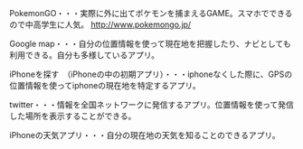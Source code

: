 PokemonGO・・・実際に外に出てポケモンを捕まえるGAME。スマホでできるので中高学生に人気。
http://www.pokemongo.jp/

Google map・・・自分の位置情報を使って現在地を把握したり、ナビとしても利用できる。自分も多様しているアプリ。

iPhoneを探す　（iPhoneの中の初期アプリ）・・・iphoneなくした際に、GPSの位置情報を使ってiphoneの現在地を特定するアプリ。

twitter・・・情報を全国ネットワークに発信するアプリ。位置情報を使って発信した場所を表示することができる。

iPhoneの天気アプリ・・・自分の現在地の天気を知ることのできるアプリ。
